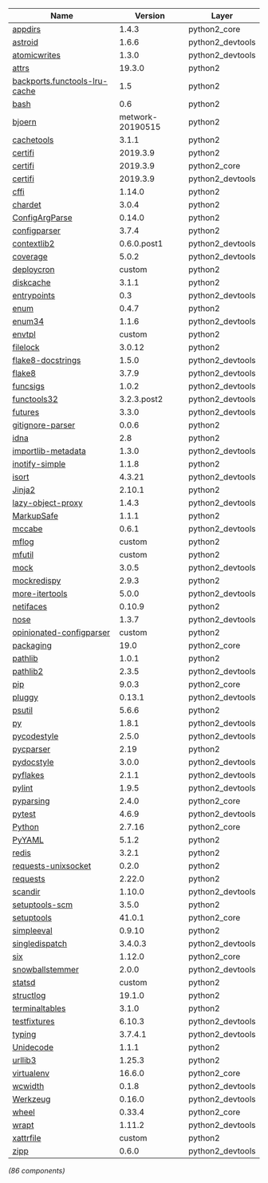 | Name | Version | Layer |
| --- | --- | --- |
| [appdirs](http://github.com/ActiveState/appdirs) | 1.4.3 | python2_core |
| [astroid](https://github.com/PyCQA/astroid) | 1.6.6 | python2_devtools |
| [atomicwrites](https://github.com/untitaker/python-atomicwrites) | 1.3.0 | python2_devtools |
| [attrs](https://www.attrs.org/) | 19.3.0 | python2 |
| [backports.functools-lru-cache](https://github.com/jaraco/backports.functools_lru_cache) | 1.5 | python2 |
| [bash](https://github.com/alexcouper/bash) | 0.6 | python2 |
| [bjoern](https://github.com/thefab/bjoern/tree/metwork) | metwork-20190515 | python2 |
| [cachetools](https://github.com/tkem/cachetools) | 3.1.1 | python2 |
| [certifi](https://certifi.io/) | 2019.3.9 | python2 |
| [certifi](https://certifi.io) | 2019.3.9 | python2_core |
| [certifi](https://certifi.io/) | 2019.3.9 | python2_devtools |
| [cffi](http://cffi.readthedocs.org) | 1.14.0 | python2 |
| [chardet](https://github.com/chardet/chardet) | 3.0.4 | python2 |
| [ConfigArgParse](https://github.com/bw2/ConfigArgParse) | 0.14.0 | python2 |
| [configparser](https://github.com/jaraco/configparser/) | 3.7.4 | python2 |
| [contextlib2](http://contextlib2.readthedocs.org) | 0.6.0.post1 | python2_devtools |
| [coverage](https://github.com/nedbat/coveragepy) | 5.0.2 | python2_devtools |
| [deploycron](https://github.com/monklof/deploycron) | custom | python2 |
| [diskcache](http://www.grantjenks.com/docs/diskcache/) | 3.1.1 | python2 |
| [entrypoints](https://github.com/takluyver/entrypoints) | 0.3 | python2_devtools |
| [enum](https://pypi.org/project/enum/) | 0.4.7 | python2 |
| [enum34](https://bitbucket.org/stoneleaf/enum34) | 1.1.6 | python2_devtools |
| [envtpl](https://github.com/andreasjansson/envtpl) | custom | python2 |
| [filelock](https://github.com/benediktschmitt/py-filelock) | 3.0.12 | python2 |
| [flake8-docstrings](https://gitlab.com/pycqa/flake8-docstrings) | 1.5.0 | python2_devtools |
| [flake8](https://gitlab.com/pycqa/flake8) | 3.7.9 | python2_devtools |
| [funcsigs](http://funcsigs.readthedocs.org) | 1.0.2 | python2_devtools |
| [functools32](https://github.com/MiCHiLU/python-functools32) | 3.2.3.post2 | python2_devtools |
| [futures](https://github.com/agronholm/pythonfutures) | 3.3.0 | python2_devtools |
| [gitignore-parser](https://github.com/mherrmann/gitignore_parser) | 0.0.6 | python2 |
| [idna](https://github.com/kjd/idna) | 2.8 | python2 |
| [importlib-metadata](http://importlib-metadata.readthedocs.io/) | 1.3.0 | python2_devtools |
| [inotify-simple](https://github.com/chrisjbillington/inotify_simple) | 1.1.8 | python2 |
| [isort](https://github.com/timothycrosley/isort) | 4.3.21 | python2_devtools |
| [Jinja2](http://jinja.pocoo.org/) | 2.10.1 | python2 |
| [lazy-object-proxy](https://github.com/ionelmc/python-lazy-object-proxy) | 1.4.3 | python2_devtools |
| [MarkupSafe](https://palletsprojects.com/p/markupsafe/) | 1.1.1 | python2 |
| [mccabe](https://github.com/pycqa/mccabe) | 0.6.1 | python2_devtools |
| [mflog](https://github.com/metwork-framework/mflog) | custom | python2 |
| [mfutil](https://pypi.org/project/mfutil) | custom | python2 |
| [mock](http://mock.readthedocs.org/en/latest/) | 3.0.5 | python2_devtools |
| [mockredispy](http://www.github.com/locationlabs/mockredis) | 2.9.3 | python2 |
| [more-itertools](https://github.com/erikrose/more-itertools) | 5.0.0 | python2_devtools |
| [netifaces](https://github.com/al45tair/netifaces) | 0.10.9 | python2 |
| [nose](http://readthedocs.org/docs/nose/) | 1.3.7 | python2_devtools |
| [opinionated-configparser](https://github.com/metwork-framework/opinionated_configparser) | custom | python2 |
| [packaging](https://github.com/pypa/packaging) | 19.0 | python2_core |
| [pathlib](https://pathlib.readthedocs.org/) | 1.0.1 | python2 |
| [pathlib2](https://github.com/mcmtroffaes/pathlib2) | 2.3.5 | python2_devtools |
| [pip](https://pip.pypa.io/) | 9.0.3 | python2_core |
| [pluggy](https://github.com/pytest-dev/pluggy) | 0.13.1 | python2_devtools |
| [psutil](https://github.com/giampaolo/psutil) | 5.6.6 | python2 |
| [py](http://py.readthedocs.io/) | 1.8.1 | python2_devtools |
| [pycodestyle](https://pycodestyle.readthedocs.io/) | 2.5.0 | python2_devtools |
| [pycparser](https://github.com/eliben/pycparser) | 2.19 | python2 |
| [pydocstyle](https://github.com/PyCQA/pydocstyle/) | 3.0.0 | python2_devtools |
| [pyflakes](https://github.com/PyCQA/pyflakes) | 2.1.1 | python2_devtools |
| [pylint](https://github.com/PyCQA/pylint) | 1.9.5 | python2_devtools |
| [pyparsing](http://pyparsing.wikispaces.com/) | 2.4.0 | python2_core |
| [pytest](https://docs.pytest.org/en/latest/) | 4.6.9 | python2_devtools |
| [Python](http://python.org/) | 2.7.16 | python2_core |
| [PyYAML](https://github.com/yaml/pyyaml) | 5.1.2 | python2 |
| [redis](https://github.com/andymccurdy/redis-py) | 3.2.1 | python2 |
| [requests-unixsocket](https://github.com/msabramo/requests-unixsocket) | 0.2.0 | python2 |
| [requests](http://python-requests.org) | 2.22.0 | python2 |
| [scandir](https://github.com/benhoyt/scandir) | 1.10.0 | python2_devtools |
| [setuptools-scm](https://github.com/pypa/setuptools_scm/) | 3.5.0 | python2 |
| [setuptools](https://pypi.python.org/pypi/setuptools) | 41.0.1 | python2_core |
| [simpleeval](https://github.com/danthedeckie/simpleeval) | 0.9.10 | python2 |
| [singledispatch](http://docs.python.org/3/library/functools.html#functools.singledispatch) | 3.4.0.3 | python2_devtools |
| [six](https://pypi.python.org/pypi/six/) | 1.12.0 | python2_core |
| [snowballstemmer](https://github.com/snowballstem/snowball) | 2.0.0 | python2_devtools |
| [statsd](https://github.com/jsocol/pystatsd) | custom | python2 |
| [structlog](https://www.structlog.org/) | 19.1.0 | python2 |
| [terminaltables](https://github.com/Robpol86/terminaltables) | 3.1.0 | python2 |
| [testfixtures](https://github.com/Simplistix/testfixtures) | 6.10.3 | python2_devtools |
| [typing](https://docs.python.org/3/library/typing.html) | 3.7.4.1 | python2_devtools |
| [Unidecode](https://pypi.org/project/Unidecode) | 1.1.1 | python2 |
| [urllib3](https://urllib3.readthedocs.io/) | 1.25.3 | python2 |
| [virtualenv](https://virtualenv.pypa.io/) | 16.6.0 | python2_core |
| [wcwidth](https://github.com/jquast/wcwidth) | 0.1.8 | python2_devtools |
| [Werkzeug](https://palletsprojects.com/p/werkzeug/) | 0.16.0 | python2_devtools |
| [wheel](https://github.com/pypa/wheel) | 0.33.4 | python2_core |
| [wrapt](https://github.com/GrahamDumpleton/wrapt) | 1.11.2 | python2_devtools |
| [xattrfile](https://pypi.org/project/xattrfile) | custom | python2 |
| [zipp](https://github.com/jaraco/zipp) | 0.6.0 | python2_devtools |

*(86 components)*
